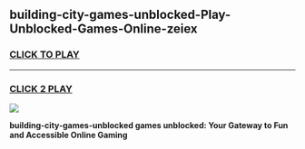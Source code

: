 
## building-city-games-unblocked-Play-Unblocked-Games-Online-zeiex
<h3>
<a href="https://premium76.site?title=building-city-games-unblocked&ref=24A">CLICK TO PLAY</a></h3>
<hr>

<h3>
<a href="https://premium76.site?title=building-city-games-unblocked&ref=24A">CLICK 2 PLAY</a>
  
</h3>

<a href="https://premium76.site?title=building-city-games-unblocked&ref=24A"><img src="https://clearcache.store/games.png"></a>


**building-city-games-unblocked games unblocked: Your Gateway to Fun and Accessible Online Gaming**
